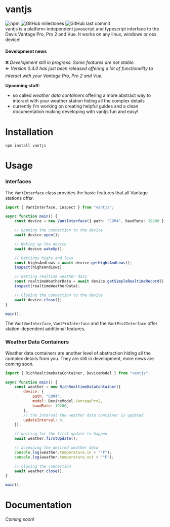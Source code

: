 # vantjs

![npm](https://img.shields.io/npm/v/vantjs) ![GitHub milestones](https://img.shields.io/github/milestones/all/harrydehix/vantjs) ![GitHub last commit](https://img.shields.io/github/last-commit/harrydehix/vantjs)<br>
vantjs is a platform-independent javascript and typescript interface to the Davis Vantage Pro, Pro 2 and Vue. It works on any linux, windows or osx device!

#### Development news

❌ _Development still in progress. Some features are not stable._ <br>
⏩ _Version 0.4.0 has just been released offering a lot of functionality to interact with your Vantage Pro, Pro 2 and Vue._

**Upcoming stuff**:

-   so called _weather data containers_ offering a more abstract way to interact with your weather station hiding
    all the complex details
-   currently I'm working on creating helpful guides and a clean documentation making developing with vantjs fun and easy!

# Installation

```
npm install vantjs
```

# Usage

### Interfaces

The `VantInterface` class provides the basic features that all Vantage stations offer.

```typescript
import { VantInterface, inspect } from "vantjs";

async function main() {
    const device = new VantInterface({ path: "COM4", baudRate: 19200 });

    // Opening the connection to the device
    await device.open();

    // Waking up the device
    await device.wakeUp();

    // Gettings highs and lows
    const highsAndLows = await device.getHighsAndLows();
    inspect(highsAndLows);

    // Getting realtime weather data
    const realtimeWeatherData = await device.getSimpleRealtimeRecord();
    inspect(realtimeWeatherData);

    // Closing the connection to the device
    await device.close();
}

main();
```

The `VantVueInterface`, `VantProInterface` and the `VantPro2Interface` offer station-dependent additional features.

### Weather Data Containers

Weather data containers are another level of abstraction hiding all the complex details from you. They are still in development, more news are coming soon.

```js
import { RichRealtimeDataContainer, DeviceModel } from "vantjs";

async function main() {
    const weather = new RichRealtimeDataContainer({
        device: {
            path: "COM4",
            model: DeviceModel.VantagePro2,
            baudRate: 19200,
        },
        // the interval the weather data container is updated
        updateInterval: 4,
    });

    // waiting for the first update to happen
    await weather.firstUpdate();

    // accessing the desired weather data
    console.log(weather.temperature.in + "°F");
    console.log(weather.temperature.out + "°F");

    // closing the connection
    await weather.close();
}

main();
```

# Documentation

_Coming soon!_
